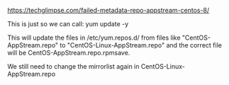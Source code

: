 https://techglimpse.com/failed-metadata-repo-appstream-centos-8/

This is just so we can call:
yum update -y

This will update the files in /etc/yum.repos.d/ from files like "CentOS-AppStream.repo" to "CentOS-Linux-AppStream.repo" and the correct file will be CentOS-AppStream.repo.rpmsave.

We still need to change the mirrorlist again in CentOS-Linux-AppStream.repo